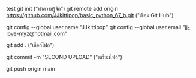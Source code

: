 test
git init
("ทำความรู้จัก")
git remote add origin https://github.com/JJkittipop/basic_python_67_b.git
("เชื่อม Git Hub")

git config --global user.name "JJkittipop"
git config --global user.email "jj-love-myz@hotmail.com"

git add .
("เลือกไฟล์")

git commit -m "SECOND UPLOAD"
("เตรียมไฟล์")

git push origin main